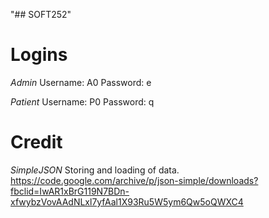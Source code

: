 "## SOFT252" 

# Logins

*Admin*
Username: A0
Password: e

*Patient*
Username: P0
Password: q

# Credit

*SimpleJSON*
Storing and loading of data.
https://code.google.com/archive/p/json-simple/downloads?fbclid=IwAR1xBrG119N7BDn-xfwybzVovAAdNLxl7yfAal1X93Ru5W5ym6Qw5oQWXC4